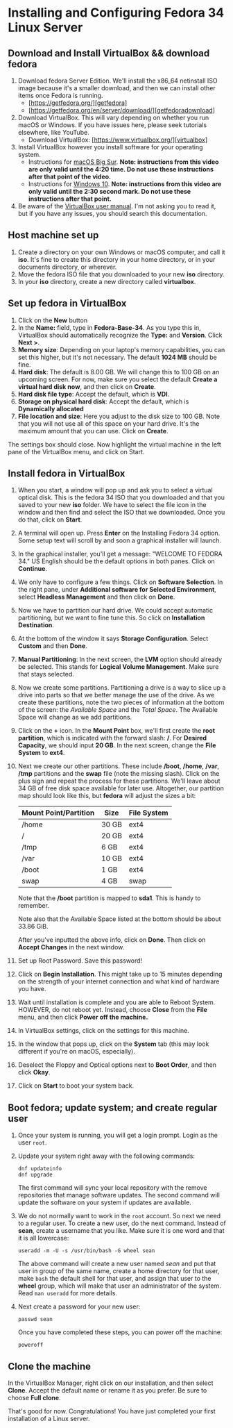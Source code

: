 # Installing and Configuring Fedora 34 Linux Server

## Download and Install VirtualBox && download fedora

1. Download fedora Server Edition. We'll install the x86_64 netinstall ISO image because it's a smaller download, and then we can install other items once Fedora is running.
    - [https://getfedora.org/][getfedora]
    - [https://getfedora.org/en/server/download/][getfedoradownload]
1. Download VirtualBox. This will vary depending on whether you run macOS or Windows. If you have issues here, please seek tutorials elsewhere, like YouTube.
    - Download VirtualBox: [https://www.virtualbox.org/][virtualbox]
1. Install VirtualBox however you install software for your operating system. 
    - Instructions for [macOS Big Sur][vbbigsur]. **Note: instructions from this video are only valid until the 4:20 time. Do not use these instructions after that point of the video.**
    - Instructions for [Windows 10][vbwin10]. **Note: instructions from this video are only valid until the 2:30 second mark. Do not use these instructions after that point.**
1. Be aware of the [VirtualBox user manual][vbmanual]. I'm not asking you to read it, but if you have any issues, you should search this documentation.

## Host machine set up

1. Create a directory on your own Windows or macOS computer, and call it **iso**. It's fine to create this directory in your home directory, or in your documents directory, or wherever.
1. Move the fedora ISO file that you downloaded to your new **iso** directory.
1. In your **iso** directory, create a new directory called **virtualbox**.

## Set up fedora in VirtualBox

1. Click on the **New** button
1. In the **Name:** field, type in **Fedora-Base-34**. As you type this in, VirtualBox should automatically recognize the **Type:** and **Version**. Click **Next >**.
1. **Memory size**: Depending on your laptop's memory capabilities, you can set this higher, but it's not necessary. The default **1024 MB** should be fine.
1. **Hard disk**: The default is 8.00 GB. We will change this to 100 GB on an upcoming screen. For now, make sure you select the default **Create a virtual hard disk now**, and then click on **Create**.
1. **Hard disk file type**: Accept the default, which is **VDI**.
1. **Storage on physical hard disk**: Accept the default, which is **Dynamically allocated**
1. **File location and size**: Here you adjust to the disk size to 100 GB. Note that you will not use all of this space on your hard drive. It's the maximum amount that you can use. Click on **Create**.

The settings box should close. Now highlight the virtual machine in the left pane of the VirtualBox menu, and click on Start.

## Install fedora in VirtualBox

1. When you start, a window will pop up and ask you to select a virtual optical disk. This is the fedora 34 ISO that you downloaded and that you saved to your new **iso** folder. We have to select the file icon in the window and then find and select the ISO that we downloaded. Once you do that, click on **Start**.
1. A terminal will open up. Press **Enter** on the Installing Fedora 34 option. Some setup text will scroll by and soon a graphical installer will launch.
1. In the graphical installer, you'll get a message: "WELCOME TO FEDORA 34." US English should be the default options in both panes. Click on **Continue**.
1. We only have to configure a few things. Click on **Software Selection**. In
   the right pane, under **Additional software for Selected Environment**, select **Headless Management** and then click on **Done**.
1. Now we have to partition our hard drive. We could accept automatic partitioning, but we want to fine tune this. So click on **Installation Destination**.
1. At the bottom of the window it says **Storage Configuration**. Select **Custom** and then **Done**.
1. **Manual Partitioning**: In the next screen, the **LVM** option should already be selected. This stands for **Logical Volume Management**. Make sure that stays selected.
1. Now we create some partitions. Partitioning a drive is a way to slice up a drive into parts so that we better manage the use of the drive. As we create these partitions, note the two pieces of information at the bottom of the screen: the *Available Space* and the *Total Space*. The Available Space will change as we add partitions.
1. Click on the **+** icon. In the **Mount Point** box, we'll first create the  **root partition**, which is indicated with the forward slash: **/**. For **Desired Capacity**, we should input **20 GB**. In the next screen, change the **File System** to **ext4**.
1. Next we create our other partitions. These include **/boot**, **/home**, **/var**, **/tmp** partitions and the **swap** file (note the missing slash). Click on the plus sign and repeat the process for these partitions. We'll leave about 34 GB of free disk space available for later use. Altogether, our partition map should look like this, but **fedora** will adjust the sizes a bit:

    | Mount Point/Partition | Size  | File System |
    |-----------------------|-------|-------------|
    | /home                 | 30 GB | ext4        |
    | /                     | 20 GB | ext4        |
    | /tmp                  | 6 GB  | ext4        |
    | /var                  | 10 GB | ext4        |
    | /boot                 | 1 GB  | ext4        |
    | swap                  | 4 GB  | swap        |

    Note that the **/boot** partition is mapped to **sda1**. This is handy to remember.

    Note also that the Available Space listed at the bottom should be about 33.86 GiB.

    After you've inputted the above info, click on **Done**. Then click on **Accept Changes** in the next window.

1. Set up Root Password. Save this password!
1. Click on **Begin Installation**. This might take up to 15 minutes depending on the strength of your internet connection and what kind of hardware you have. 
1. Wait until installation is complete and you are able to Reboot System. HOWEVER, do not reboot yet. Instead, choose **Close** from the **File** menu, and then click **Power off the machine.** 
1. In VirtualBox settings, click on the settings for this machine.
1. In the window that pops up, click on the **System** tab (this may look different if you're on macOS, especially).
1. Deselect the Floppy and Optical options next to **Boot Order**, and then click **Okay**.
1. Click on **Start** to boot your system back.

## Boot fedora; update system; and create regular user

1. Once your system is running, you will get a login prompt. Login as the user ``root``.
1. Update your system right away with the following commands:

    ```
    dnf updateinfo
    dnf upgrade
    ```

    The first command will sync your local repository with the remove repositories that manage software updates. The second command will update the software on your system if updates are available.

1. We do not normally want to work in the ``root`` account. So next we need to a regular user. To create a new user, do the next command. Instead of **sean**, create a username that you like. Make sure it is one word and that it is all lowercase:

    ```
    useradd -m -U -s /usr/bin/bash -G wheel sean
    ```

    The above command will create a new user named *sean* and put that user in group of the same name, create a home directory for that user, make ``bash`` the default shell for that user, and assign that user to the **wheel** group, which will make that user an administrator of the system. Read ``man useradd`` for more details.

1. Next create a password for your new user:

    ```
    passwd sean
    ```

    Once you have completed these steps, you can power off the machine:

    ```
    poweroff
    ```

## Clone the machine

In the VirtualBox Manager, right click on our installation, and then select **Clone**. Accept the default name or rename it as you prefer. Be sure to choose **Full clone**.

That's good for now. Congratulations! You have just completed your first installation of a Linux server.

[getfedora]:https://getfedora.org/
[getfedoradownload]:https://getfedora.org/en/server/download/
[virtualbox]:https://www.virtualbox.org/
[vbmanual]:https://www.virtualbox.org/manual/
[vbbigsur]:https://www.youtube.com/watch?v=1ASMgibukWI
[vbwin10]:https://www.youtube.com/watch?v=8mns5yqMfZk
